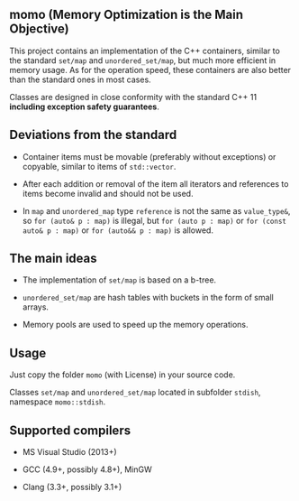 momo (Memory Optimization is the Main Objective)
------------------------------------------------

This project contains an implementation of the C++ containers, similar to the standard `set/map`
and `unordered_set/map`, but much more efficient in memory usage.
As for the operation speed, these containers are also better than the standard ones in most cases.

Classes are designed in close conformity with the standard C++ 11 **including exception safety guarantees**.

Deviations from the standard
----------------------------

- Container items must be movable (preferably without exceptions) or copyable, similar to items of `std::vector`.

- After each addition or removal of the item all iterators and references to items become invalid and should
not be used.

- In `map` and `unordered_map` type `reference` is not the same as `value_type&`, so `for (auto& p : map)`
is illegal, but `for (auto p : map)` or `for (const auto& p : map)` or `for (auto&& p : map)` is allowed.

The main ideas
--------------

- The implementation of `set/map` is based on a b-tree.

- `unordered_set/map` are hash tables with buckets in the form of small arrays.

- Memory pools are used to speed up the memory operations.

Usage
-----

Just copy the folder `momo` (with License) in your source code.

Classes `set/map` and `unordered_set/map` located in subfolder `stdish`, namespace `momo::stdish`.

Supported compilers
-------------------

- MS Visual Studio (2013+)

- GCC (4.9+, possibly 4.8+), MinGW

- Clang (3.3+, possibly 3.1+)
